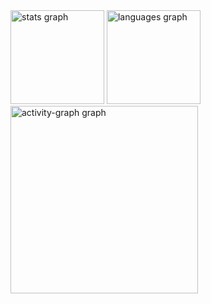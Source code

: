 <div align="left">
  <img src="https://github-readme-stats.vercel.app/api?username=blueisas&hide_title=false&hide_rank=false&show_icons=true&include_all_commits=true&count_private=true&disable_animations=false&theme=gruvbox_light&locale=en&hide_border=false&order=1" height="150" alt="stats graph"  />
  <img src="https://github-readme-stats.vercel.app/api/top-langs?username=blueisas&locale=en&hide_title=false&layout=compact&card_width=320&langs_count=5&theme=gruvbox_light&hide_border=true&order=2" height="150" alt="languages graph"  />
  <img src="https://github-readme-activity-graph.vercel.app/graph?username=blueisas&radius=16&theme=gruvbox&area=true&order=5&hide_title=false&hide_border=true" height="300" alt="activity-graph graph"  />
</div>

